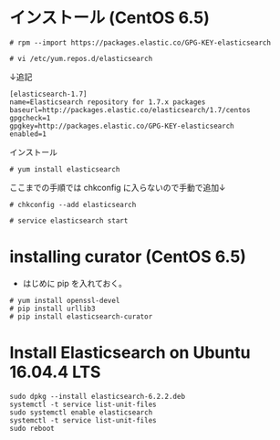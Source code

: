 # インストール (CentOS 6.5)

```
# rpm --import https://packages.elastic.co/GPG-KEY-elasticsearch
```



```
# vi /etc/yum.repos.d/elasticsearch
```

↓追記

```
[elasticsearch-1.7]
name=Elasticsearch repository for 1.7.x packages
baseurl=http://packages.elastic.co/elasticsearch/1.7/centos
gpgcheck=1
gpgkey=http://packages.elastic.co/GPG-KEY-elasticsearch
enabled=1
```

インストール

```
# yum install elasticsearch
```

ここまでの手順では chkconfig に入らないので手動で追加↓

```
# chkconfig --add elasticsearch
```

```
# service elasticsearch start
```


# installing curator (CentOS 6.5)

- はじめに pip を入れておく。

```
# yum install openssl-devel
# pip install urllib3
# pip install elasticsearch-curator
```


# Install Elasticsearch on Ubuntu 16.04.4 LTS

```
sudo dpkg --install elasticsearch-6.2.2.deb
systemctl -t service list-unit-files
sudo systemctl enable elasticsearch
systemctl -t service list-unit-files
sudo reboot
```

